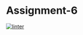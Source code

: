 # Assignment-6
 [![linter](https://github.com/Huzaifa-Khalid2/Assignment-6/workflows/linter/badge.svg)](https://github.com/marketplace/actions/super-linter)
